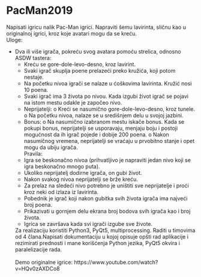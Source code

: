 # PacMan2019
Napisati igricu nalik Pac-Man igrici. Napraviti šemu lavirinta, sličnu kao u originalnoj igrici,
kroz koje avatari mogu da se kreću.<br />
Uloge:<br />
<ul>
  <li>Dva ili više igrača, pokreću svog avatara pomoću strelica, odnosno ASDW tastera:
    <ul>
      <li>Kreću se gore-dole-levo-desno, kroz lavirint.</li>
      <li>Svaki igrač skuplja poene prelazeći preko kružića, koji potom nestaje.</li>
<li>Na početku nivoa igrači se nalaze u ćoškovima lavirinta. Kružić nosi 10
  poena.</li>
<li>Svaki igrač ima 3 života po nivou. Kada izgubi život igrač se pojavi na
  istom mestu odakle je započeo nivo.</li>
<li>Neprijatelji:
o Kreći se nasumično gore-dole-levo-desno, kroz tunele.
  o Na početku nivoa, nalaze se u središnjem delu u svojoj jazbini.</li>
<li>Bonus:
o Na nasumično izabranom mestu iskače bonus. Kada se pokupi bonus,
neprijatelji se usporavaju, menjaju boju i postoji mogućnost da ih igrač
pojede i dobije 200 poena.
o Nakon nasumičnog vremena, neprijatelji se vraćaju u prvobitno stanje i
  opet mogu da ubiju igrača.</li>
Pravila:
<li>Igra se beskonačno nivoa (prihvatljivo je napraviti jedan nivo koji se igra
  beskonačno mnogo puta).</li>
  <li>Ukoliko neprijatelj dodirne igrača, on gubi život.</li>
  <li>Nakon svakog nivoa neprijatelji se brže kreću.</li>
<li>Za prelaz na sledeći nivo potrebno je uništiti sve neprijatelje i proći kroz neki od
  izlaza iz lavirinta.</li>
  <li>Pobednik je igrač koji nakon gubitka svih života igrača ima najveći broj poena.</li>
  <li>Prikazivati u gornjem delu ekrana broj bodova svih igrača kao i broj života.</li>
  <li>Igrica se završava kada svi igrači izgube sve živote.</li>
  </ul>
Za realizaciju koristiti Python3, PyQt5, multiprocessing. Raditi u timovima od 4
člana.Napisati dokumentaciju u kojoj opisuje opšti rad aplikacije i rezimirati prednosti i
mane korišćenja Python jezika, PyQt5 okvira i paralelizacije rada.<br /> <br />
Demo originalne igrice: https://www.youtube.com/watch?v=HQv0zAXDCo8
